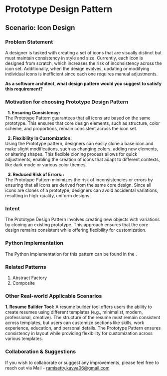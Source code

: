 # Prototype Design Pattern

## Scenario: Icon Design

### Problem Statement

A designer is tasked with creating a set of icons that are visually distinct but must maintain consistency in style and size. Currently, each icon is designed from scratch, which increases the risk of inconsistency across the icon set. Additionally, when the design evolves, updating or modifying individual icons is inefficient since each one requires manual adjustments. <br>

**As a software architect, what design pattern would you suggest to satisfy this requirement?**

### Motivation for choosing Prototype Design Pattern

&nbsp; **1. Ensuring Consistency:** <br>
The Prototype Pattern guarantees that all icons are based on the same prototype. This ensures that core design elements, such as structure, color scheme, and proportions, remain consistent across the icon set. <br>

&nbsp; **2.  Flexibility in Customization:**  <br>
Using the Prototype pattern, designers can easily clone a base icon and make slight modifications, such as changing colors, adding new elements, or altering shapes. This flexible cloning process allows for quick adjustments, enabling the creation of icons that adapt to different contexts, like dark mode or various color themes.  <br>

&nbsp; **3. Reduced Risk of Errors::** <br>
The Prototype Pattern minimizes the risk of inconsistencies or errors by ensuring that all icons are derived from the same core design. Since all icons are clones of a prototype, designers can avoid accidental variations, resulting in high-quality, uniform designs. <br>

### Intent

The Prototype Design Pattern involves creating new objects with variations by cloning an existing prototype. This approach ensures that the core design remains consistent while offering flexibility for customization. 

### Python Implementation
The Python implementation for this pattern can be found in the []().

### Related Patterns
1. Abstract Factory <br>
2. Composite <br>

### Other Real-world Applicable Scenarios

**1. Resume Builder Tool:** A resume builder tool offers users the ability to create resumes using different templates (e.g., minimalist, modern, professional, creative). The structure of the resume must remain consistent across templates, but users can customize sections like skills, work experience, education, and personal details. The Prototype Pattern ensures consistency in layout while providing flexibility for customization across various templates. <br>

### Collaboration & Suggestions 
If you wish to collaborate or suggest any improvements, please feel free to reach out via Mail - ramisetty.kavya06@gmail.com

